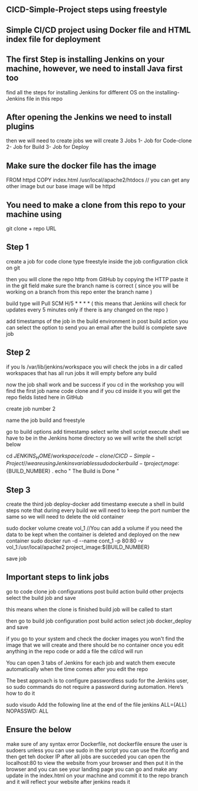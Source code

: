 ## CICD-Simple-Project steps using freestyle 

## Simple CI/CD project using Docker file and HTML index file for deployment 

## The first Step is installing Jenkins on your machine, however, we need to install Java first too
find all the steps for installing Jenkins for different OS on the installing-Jenkins file in this repo

## After opening the Jenkins we need to install plugins

then we will need to create jobs 
we will create 3 Jobs 
1- Job for Code-clone
2- Job for Build
3- Job for Deploy

## Make sure the docker file has the image 
FROM httpd
COPY index.html /usr/local/apache2/htdocs // you can get any other image but our base image will be httpd

## You need to make a clone from this repo to your machine using 
git clone + repo URL 

## Step 1

create a job for code clone type freestyle
inside the job configuration click on git

then you will clone the repo http from GitHub by copying the HTTP
paste it in the git field
make sure the branch name is correct ( since you will be working on a branch from this repo enter the branch name )

build type will Pull SCM
H/5 * * * *  ( this means that Jenkins will check for updates every 5 minutes only if there is any changed on the repo )

add timestamps of the job in the build environment
in post build action you can select the option to send you an email after the build is complete
save job 

## Step 2
if you ls /var/lib/jenkins/workspace
you will check the jobs in a dir called workspaces that has all run jobs it will empty before any build 

now the job shall work and be success 
if you cd in the workshop you will find the first job name code clone and if you cd inside it you will get the repo fields listed here in GitHub

create job number 2 

name the job build and freestyle

go to build options 
add timestamp
select write shell script execute shell
we have to be in the Jenkins home directory so we will write the shell script below

cd ${JENKINS_HOME}/workspace/code-clone/CICD-Simple-Project // we are using Jenkins variables 
sudo docker build -t project_image:${BUILD_NUMBER} .
echo " The Build is Done "

## Step 3 

create the third job 
deploy-docker
add timestamp
execute a shell in build steps
note that during every build we will need to keep the port number the same so we will need to delete the old container

sudo docker volume create vol_1 //You can add a volume if you need the data to be kept when the container is deleted and deployed on the new container 
sudo docker run -d --name cont_1 -p 80:80 -v vol_1:/usr/local/apache2 project_image:${BUILD_NUMBER}

save job

## Important steps to link jobs 

go to code clone job configurations
post build action 
build other projects
select the build job and save

this means when the clone is finished build job will be called to start

then go to build job configuration
post build action 
select job docker_deploy and save

if you go to your system and check the docker images you won't find the image that we will create and there should be no container 
once you edit anything in the repo code or add a file the cd/cd will run

You can open 3 tabs of Jenkins for each job and watch them execute automatically when the time comes after you edit the repo

The best approach is to configure passwordless sudo for the Jenkins user, so sudo commands do not require a password during automation. Here’s how to do it

sudo visudo
Add the following line at the end of the file
jenkins ALL=(ALL) NOPASSWD: ALL

## Ensure the below
make sure of any syntax error Dockerfile, not dockerfile
ensure the user is sudoers unless you can use sudo in the script 
you can use the ifconfig 
and then get teh docker IP
after all jobs are succeded you can open the localhost:80 to view the website from your browser 
and then put it in the browser and you can see your landing page 
you can go and make any update in the index.html on your machine and commit it to the repo branch and it will reflect your website after jenkins reads it 
